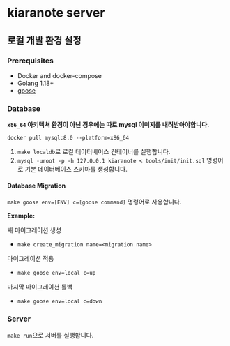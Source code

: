 # kiaranote server 

## 로컬 개발 환경 설정

### Prerequisites

- Docker and docker-compose
- Golang 1.18+
- [goose](https://github.com/pressly/goose)

### Database

**`x86_64` 아키텍쳐 환경이 아닌 경우에는 따로 mysql 이미지를 내려받아야합니다.**

```
docker pull mysql:8.0 --platform=x86_64
```

1. `make localdb`로 로컬 데이터베이스 컨테이너를 실행합니다.
2. `mysql -uroot -p -h 127.0.0.1 kiaranote < tools/init/init.sql` 명령어로 기본 데이터베이스 스키마를 생성합니다.

#### Database Migration

`make goose env=[ENV] c=[goose command]` 명령어로 사용합니다.

**Example:**

새 마이그레이션 생성
- `make create_migration name=<migration name>`

마이그레이션 적용
- `make goose env=local c=up`

마지막 마이그레이션 롤백
- `make goose env=local c=down`

### Server

`make run`으로 서버를 실행합니다.
